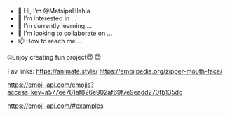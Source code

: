 - 👋 Hi, I’m @MatsipaHlahla
- 👀 I’m interested in ...
- 🌱 I’m currently learning ...
- 💞️ I’m looking to collaborate on ...
- 📫 How to reach me ...

<!---
MatsipaHlahla/MatsipaHlahla is a ✨ special ✨ repository because its `README.md` (this file) appears on your GitHub profile.
You can click the Preview link to take a look at your changes.
--->
🤐Enjoy creating fun project😇 😇 


Fav links: 
  https://animate.style/
  https://emojipedia.org/zipper-mouth-face/
  
  https://emoji-api.com/emojis?access_key=a577ee781af826e902af69f7e9eadd270fb135dc
  
  https://emoji-api.com/#examples
